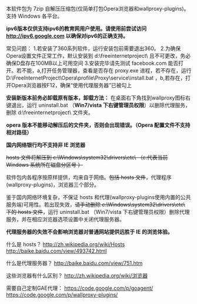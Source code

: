 本软件包为 7zip 自解压压缩包(仅简单打包Opera浏览器和wallproxy-plugins)。支持 Windows 各平台。

**ipv6版本仅供支持ipv6的教育网用户使用。请使用前尝试访问 http://ipv6.google.com 以确保对ipv6的正确支持。**

常见问题：
1.若安装了360系列软件，运行安装包前需要退出360。
2.为确保Opera设置文件正常工作，默认安装到 d:\freeinternetproject\ 且不可更改，务必确保D盘存在100MB以上可用空间
3.安装完毕请先测试 facebook.com 能否打开。若不能，a,打开任务管理器，查看是否存在 proxy.exe 进程，若不存在，运行 D:\FreeInternetProject\Opera\profile\Proxy\service\install.bat ，b,若存在，打开Opera浏览器按F12，确保“使用代理服务器”已被勾上

**安装新版本前务必卸载原有版本，卸载方法：**
在桌面右下角找到wallproxy图标右键退出，运行 uninstall.bat （**Win7/vista 下右键管理员权限**）以删除代理服务，删除 d:\freeinternetproject\ 文件夹。


**opera 版本不能移动解压后的文件夹，否则会出现错误。（Opera 配置文件不支持相对路径）**

**国内网络银行均不支持非 IE 浏览器**

~~hosts 文件将解压到 c:\Windows\system32\drivers\etc\ （c:代表当前 Windows 系统所在磁盘分区号 ）~~

软件包内各程序按原样提供，均来自于网络。~~包括 hosts 文件~~，代理程序(wallproxy-plugins)，浏览器三个部分。

鉴于国内网络环境复杂，不保证 hosts 和代理(wallproxy-plugins使用内置的公共服务端)可用性。若出现失效，~~请手动删除 c:\Windows\system32\drivers\etc\ 下的 hosts 文件~~，运行 uninstall.bat （Win7/vista 下右键管理员权限）删除代理服务，并在相应浏览器选项设置中关闭代理服务器。


**代理服务器的失效不会影响浏览器对普通网站提供远胜于 IE 的浏览体验。**

什么是 hosts？
http://zh.wikipedia.org/wiki/Hosts
http://baike.baidu.com/view/493742.html

什么是代理服务器？
http://baike.baidu.com/view/751.htm

这些浏览器有什么区别？
http://zh.wikipedia.org/wiki/浏览器



需要自己定制GAE代理：
https://code.google.com/p/goagent/
https://code.google.com/p/wallproxy-plugins/